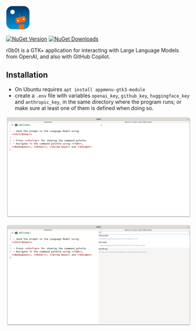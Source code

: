 [![logo](./docs/img/logo_small.png)][r0b0t]

[![NuGet Version][nuget-version]][r0b0t]
[![NuGet Downloads][nuget-downloads]][r0b0t]

r0b0t is a GTK+ application for interacting with Large Language Models from OpenAI, and also with GitHub Copilot.

## Installation

- On Ubuntu requires `apt install appmenu-gtk3-module`
- create a `.env` file with variables `openai_key`, `github_key`, `huggingface_key` and `anthropic_key`, in the same
  directory where the program runs; or make sure at least one of them is defined when doing so.

![screenshot](./docs/img/main.png)

![command_palette](./docs/img/command_palette.png)

[r0b0t]: https://www.nuget.org/packages/r0b0t
[nuget-version]: https://img.shields.io/nuget/v/r0b0t?style=flat-square
[nuget-downloads]: https://img.shields.io/nuget/dt/r0b0t?style=flat-square
